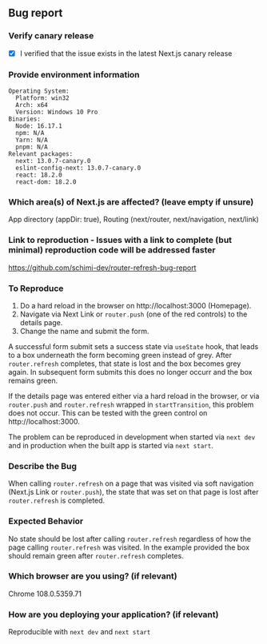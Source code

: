 ## Bug report

### Verify canary release

- [X] I verified that the issue exists in the latest Next.js canary release

### Provide environment information

    Operating System:
      Platform: win32
      Arch: x64
      Version: Windows 10 Pro
    Binaries:
      Node: 16.17.1
      npm: N/A
      Yarn: N/A
      pnpm: N/A
    Relevant packages:
      next: 13.0.7-canary.0
      eslint-config-next: 13.0.7-canary.0
      react: 18.2.0
      react-dom: 18.2.0

### Which area(s) of Next.js are affected? (leave empty if unsure)

App directory (appDir: true), Routing (next/router, next/navigation, next/link)

### Link to reproduction - Issues with a link to complete (but minimal) reproduction code will be addressed faster

https://github.com/schimi-dev/router-refresh-bug-report

### To Reproduce

1. Do a hard reload in the browser on http://localhost:3000 (Homepage).
2. Navigate via Next Link or `router.push` (one of the red controls) to the details page. 
3. Change the name and submit the form.

A successful form submit sets a success state via `useState` hook, that leads to a box underneath the form becoming green instead of grey. After `router.refresh` completes, that state is lost and the box becomes grey again. In subsequent form submits this does no longer occurr and the box remains green.

If the details page was entered either via a hard reload in the browser, or via `router.push` and `router.refresh` wrapped in `startTransition`, this problem does not occur. This can be tested with the green control on http://localhost:3000.

The problem can be reproduced in development when started via `next dev` and in production when the built app is started via `next start`.

### Describe the Bug

When calling `router.refresh` on a page that was visited via soft navigation (Next.js Link or `router.push`), the state that was set on that page is lost after `router.refresh` is completed. 

### Expected Behavior

No state should be lost after calling `router.refresh` regardless of how the page calling `router.refresh` was visited. In the example provided the box should remain green after `router.refresh` completes.

### Which browser are you using? (if relevant)

Chrome 108.0.5359.71

### How are you deploying your application? (if relevant)

Reproducible with `next dev` and `next start`